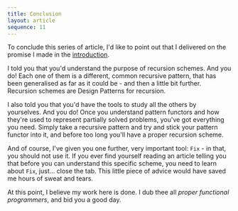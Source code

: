 ```yaml
---
title: Conclusion
layout: article
sequence: 11
---
```


To conclude this series of article, I'd like to point out that I delivered on the promise I made in the [introduction](./introduction).

I told you that you'd understand the purpose of recursion schemes. And you do! Each one of them is a different, common recursive pattern, that has been generalised as far as it could be - and then a little bit further. Recursion schemes are Design Patterns for recursion.

I also told you that you'd have the tools to study all the others by yourselves. And you do! Once you understand pattern functors and how they're used to represent partially solved problems, you've got everything you need. Simply take a recursive pattern and try and stick your pattern functor into it, and before too long you'll have a proper recursion scheme.

And of course, I've given you one further, very important tool: `Fix` - in that, you should not use it. If you ever find yourself reading an article telling you that before you can understand this specific scheme, you need to learn about `Fix`, just... close the tab. This little piece of advice would have saved me hours of sweat and tears.

At this point, I believe my work here is done. I dub thee all _proper functional programmers_, and bid you a good day.
